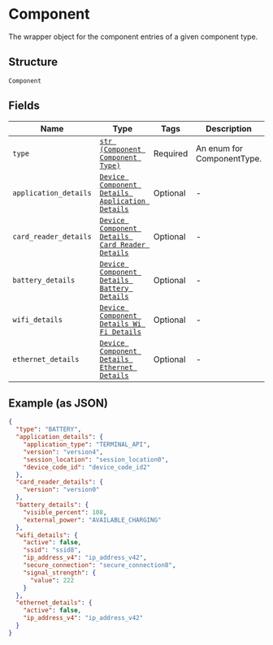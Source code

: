 
# Component

The wrapper object for the component entries of a given component type.

## Structure

`Component`

## Fields

| Name | Type | Tags | Description |
|  --- | --- | --- | --- |
| `type` | [`str (Component Component Type)`](../../doc/models/component-component-type.md) | Required | An enum for ComponentType. |
| `application_details` | [`Device Component Details Application Details`](../../doc/models/device-component-details-application-details.md) | Optional | - |
| `card_reader_details` | [`Device Component Details Card Reader Details`](../../doc/models/device-component-details-card-reader-details.md) | Optional | - |
| `battery_details` | [`Device Component Details Battery Details`](../../doc/models/device-component-details-battery-details.md) | Optional | - |
| `wifi_details` | [`Device Component Details Wi Fi Details`](../../doc/models/device-component-details-wi-fi-details.md) | Optional | - |
| `ethernet_details` | [`Device Component Details Ethernet Details`](../../doc/models/device-component-details-ethernet-details.md) | Optional | - |

## Example (as JSON)

```json
{
  "type": "BATTERY",
  "application_details": {
    "application_type": "TERMINAL_API",
    "version": "version4",
    "session_location": "session_location0",
    "device_code_id": "device_code_id2"
  },
  "card_reader_details": {
    "version": "version0"
  },
  "battery_details": {
    "visible_percent": 108,
    "external_power": "AVAILABLE_CHARGING"
  },
  "wifi_details": {
    "active": false,
    "ssid": "ssid8",
    "ip_address_v4": "ip_address_v42",
    "secure_connection": "secure_connection8",
    "signal_strength": {
      "value": 222
    }
  },
  "ethernet_details": {
    "active": false,
    "ip_address_v4": "ip_address_v42"
  }
}
```

